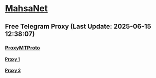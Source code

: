 
# [MahsaNet](https://t.me/mahsa_net)
## Free Telegram Proxy (Last Update: 2025-06-15 12:38:07)
### [ProxyMTProto](https://t.me/ProxyMTProto)
#### [Proxy 1](tg://proxy?server=124.iropt-i.ir&port=443&secret=7gAA8A8Pd1VV____9QBuLmltZWRpYS5zdGVhbXBvd2VyZWQuY29t)
#### [Proxy 2](tg://proxy?server=FTP.neon-machine-learning.ir.&port=443&secret=7hAQEP8PSAZT____9QBuLmltZWRpYS5zdGVhbXBvd2VyZWQuY29t)

    